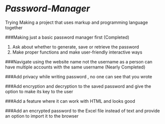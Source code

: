 # *Password-Manager*

Trying Making a project that uses markup and programming language together

###Making just a basic password manager first (Completed)
  1. Ask about whether to generate, save or retrieve the password
  2. Make proper functions and make user-friendly interactive ways

###Navigate using the website name not the username as a person can have multiple accounts with the same username (Nearly Completed)

###Add privacy while writing password , no one can see that you wrote

###Add encryption and decryption to the saved password and give the option to make its key to the user

###Add a feature where it can work with HTML and looks good

###Add an encrypted password to the Excel file instead of text and provide an option to import it to the browser

